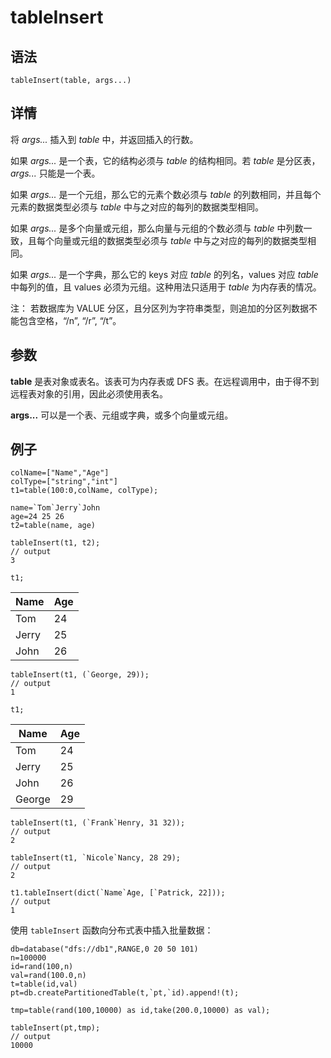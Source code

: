 # tableInsert

## 语法

`tableInsert(table, args...)`

## 详情

将 *args...* 插入到 *table* 中，并返回插入的行数。

如果  *args...* 是一个表，它的结构必须与 *table* 的结构相同。若 *table*
是分区表， *args...* 只能是一个表。

如果  *args...* 是一个元组，那么它的元素个数必须与 *table*
的列数相同，并且每个元素的数据类型必须与 *table* 中与之对应的每列的数据类型相同。

如果  *args...* 是多个向量或元组，那么向量与元组的个数必须与 *table*
中列数一致，且每个向量或元组的数据类型必须与 *table* 中与之对应的每列的数据类型相同。

如果  *args...* 是一个字典，那么它的 keys 对应 *table* 的列名，values 对应
*table* 中每列的值，且 values 必须为元组。这种用法只适用于 *table* 为内存表的情况。

注： 若数据库为 VALUE 分区，且分区列为字符串类型，则追加的分区列数据不能包含空格，“/n”, “/r”,
“/t”。

## 参数

**table** 是表对象或表名。该表可为内存表或 DFS 表。在远程调用中，由于得不到远程表对象的引用，因此必须使用表名。

**args...** 可以是一个表、元组或字典，或多个向量或元组。

## 例子

```
colName=["Name","Age"]
colType=["string","int"]
t1=table(100:0,colName, colType);

name=`Tom`Jerry`John
age=24 25 26
t2=table(name, age)

tableInsert(t1, t2);
// output
3

t1;
```

| Name | Age |
| --- | --- |
| Tom | 24 |
| Jerry | 25 |
| John | 26 |

```
tableInsert(t1, (`George, 29));
// output
1

t1;
```

| Name | Age |
| --- | --- |
| Tom | 24 |
| Jerry | 25 |
| John | 26 |
| George | 29 |

```
tableInsert(t1, (`Frank`Henry, 31 32));
// output
2

tableInsert(t1, `Nicole`Nancy, 28 29);
// output
2

t1.tableInsert(dict(`Name`Age, [`Patrick, 22]));
// output
1
```

使用 `tableInsert` 函数向分布式表中插入批量数据：

```
db=database("dfs://db1",RANGE,0 20 50 101)
n=100000
id=rand(100,n)
val=rand(100.0,n)
t=table(id,val)
pt=db.createPartitionedTable(t,`pt,`id).append!(t);

tmp=table(rand(100,10000) as id,take(200.0,10000) as val);

tableInsert(pt,tmp);
// output
10000
```

